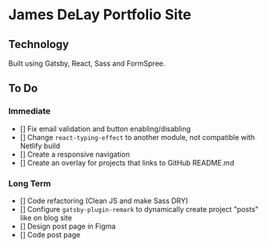 # James DeLay Portfolio Site

## Technology

Built using Gatsby, React, Sass and FormSpree.

## To Do

### Immediate

- [] Fix email validation and button enabling/disabling
- [] Change `react-typing-effect` to another module, not compatible with Netlify build
- [] Create a responsive navigation
- [] Create an overlay for projects that links to GitHub README.md

### Long Term

- [] Code refactoring (Clean JS and make Sass DRY)
- [] Configure `gatsby-plugin-remark` to dynamically create project "posts" like on blog site
- [] Design post page in Figma
- [] Code post page